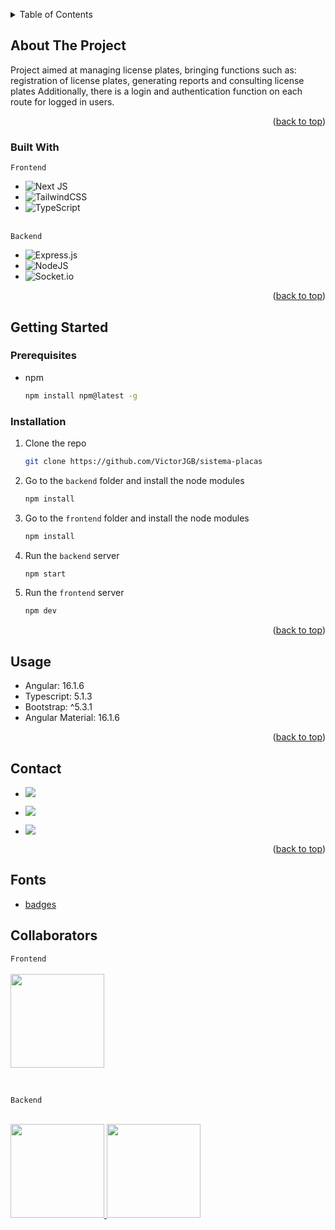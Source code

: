 <a name="readme-top"></a>

<!-- TABLE OF CONTENTS -->
<details>
  <summary>Table of Contents</summary>
  <ol>
    <li>
      <a href="#about-the-project">About The Project</a>
      <ul>
        <li><a href="#built-with">Built With</a></li>
      </ul>
    </li>
    <li>
      <a href="#getting-started">Getting Started</a>
      <ul>
        <li><a href="#prerequisites">Prerequisites</a></li>
        <li><a href="#installation">Installation</a></li>
      </ul>
    </li>
    <li><a href="#usage">Usage</a></li>
    <li><a href="#contact">Contact</a></li>
    <li><a href="#fonts">Fonts</a></li>
  </ol>
</details>

<!-- ABOUT THE PROJECT -->

## About The Project

Project aimed at managing license plates, bringing functions such as: registration of license plates, generating reports and consulting license plates
Additionally, there is a login and authentication function on each route for logged in users.

<p align="right">(<a href="#readme-top">back to top</a>)</p>

### Built With

`Frontend` <br />
- ![Next JS](https://img.shields.io/badge/Next-black?style=for-the-badge&logo=next.js&logoColor=white)
- ![TailwindCSS](https://img.shields.io/badge/tailwindcss-%2338B2AC.svg?style=for-the-badge&logo=tailwind-css&logoColor=white)
- ![TypeScript](https://img.shields.io/badge/typescript-%23007ACC.svg?style=for-the-badge&logo=typescript&logoColor=white)
  <br /> <br />
  
`Backend` <br />
- ![Express.js](https://img.shields.io/badge/express.js-%23404d59.svg?style=for-the-badge&logo=express&logoColor=%2361DAFB)
- ![NodeJS](https://img.shields.io/badge/node.js-6DA55F?style=for-the-badge&logo=node.js&logoColor=white)
- ![Socket.io](https://img.shields.io/badge/Socket.io-black?style=for-the-badge&logo=socket.io&badgeColor=010101)

<p align="right">(<a href="#readme-top">back to top</a>)</p>


<!-- GETTING STARTED -->

## Getting Started

### Prerequisites

- npm
  ```sh
  npm install npm@latest -g
  ```

### Installation

1. Clone the repo
   ```sh
   git clone https://github.com/VictorJGB/sistema-placas
   ```
2. Go to the `backend` folder and install the node modules
   ```sh
   npm install
   ```
3. Go to the `frontend` folder and install the node modules
   ```sh
   npm install
   ```
4. Run the `backend` server
   ```sh
   npm start
   ```
5. Run the `frontend` server
   ```sh
   npm dev
   ```
<p align="right">(<a href="#readme-top">back to top</a>)</p>

<!-- USAGE EXAMPLES -->

## Usage
- Angular: 16.1.6
- Typescript: 5.1.3
- Bootstrap: ^5.3.1
- Angular Material: 16.1.6

<p align="right">(<a href="#readme-top">back to top</a>)</p>

<!-- CONTACT -->

## Contact

- <a href = "mailto:victorgb.dev@gmail.com" target="_blank"><img src="https://img.shields.io/badge/-Gmail-%23333?style=for-the-badge&logo=gmail&logoColor=white" ></a>

- <a href="https://www.linkedin.com/in/jerry-dev-084793203" target="_blank"><img src="https://img.shields.io/badge/-LinkedIn-%230077B5?style=for-the-badge&logo=linkedin&logoColor=white" ></a>

- <a href="https://instagram.com/_jerryGB" target="_blank"><img src="https://img.shields.io/badge/Instagram-E4405F?style=for-the-badge&logo=instagram&logoColor=white"></a>

<p align="right">(<a href="#readme-top">back to top</a>)</p>

<!-- Fonts -->

## Fonts

- [badges](https://github.com/Ileriayo/markdown-badges)

## Collaborators

`Frontend` <br /> <br />
<a href="https://www.linkedin.com/in/jerry-dev-084793203/">
  <img width="150" height="150" src="https://user-images.githubusercontent.com/62398638/226929073-2c757280-6acf-4641-9fc1-bd7bb1f0485c.jpeg" />
<a/>

<br />

`Backend` <br /> <br />
<div style="display: inline-block">
  <a href="https://github.com/GuilOliveira">
    <img width="150" height="150" src="https://user-images.githubusercontent.com/62398638/281394504-12961616-b0fe-4f98-8931-3f1d623e2f1e.jpg" />
  <a/>
  <a href="https://github.com/lucascplusmart">
    <img width="150" height="150" src="https://user-images.githubusercontent.com/62398638/281393665-74598735-7417-468b-a7bf-473fd84a96f7.jpg" />
  <a/>
</div>

